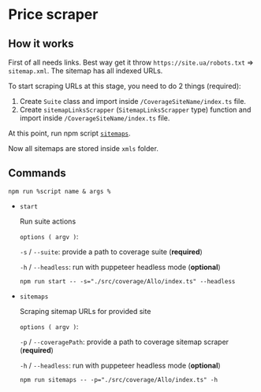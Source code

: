 # Price scraper

## How it works



First of all needs links. Best way get it throw `https://site.ua/robots.txt` => `sitemap.xml`.
The sitemap has all indexed URLs.

To start scraping URLs at this stage, you need to do 2 things (required):

1) Create `Suite` class and import inside `/CoverageSiteName/index.ts` file.
2) Create `sitemapLinksScrapper` (`SitemapLinksScrapper` type) function and import inside `/CoverageSiteName/index.ts` file.

At this point, run npm script [`sitemaps`](#commands).

Now all sitemaps are stored inside `xmls` folder.

## Commands
`npm run %script name & args %`


- `start`

    Run suite actions
    
    `options ( argv )`:

    `-s` / `--suite`: provide a path to coverage suite (__required__)

    `-h` / `--headless`: run with puppeteer headless mode (__optional__)

    `npm run start -- -s="./src/coverage/Allo/index.ts" --headless`

- `sitemaps`

    Scraping sitemap URLs for provided site

    `options ( argv )`:

    `-p` / `--coveragePath`: provide a path to coverage sitemap scraper (__required__)

    `-h` / `--headless`: run with puppeteer headless mode (__optional__)

    `npm run sitemaps -- -p="./src/coverage/Allo/index.ts" -h`